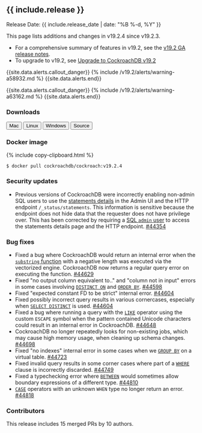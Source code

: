 <h2 id="{{ include.release | slugify }}">{{ include.release }}</h2>

Release Date: {{ include.release_date | date: "%B %-d, %Y" }}

This page lists additions and changes in v19.2.4 since v19.2.3.

- For a comprehensive summary of features in v19.2, see the [v19.2 GA release notes](v19.2.html#v19-2-0).
- To upgrade to v19.2, see [Upgrade to CockroachDB v19.2](../v19.2/upgrade-cockroach-version.html)

{{site.data.alerts.callout_danger}}
{% include /v19.2/alerts/warning-a58932.md %}
{{site.data.alerts.end}}

{{site.data.alerts.callout_danger}}
{% include /v19.2/alerts/warning-a63162.md %}
{{site.data.alerts.end}}

<h3 id="v19-2-4-downloads">Downloads</h3>

<div id="os-tabs" class="clearfix os-tabs_button-outline-primary">
    <a href="https://binaries.cockroachdb.com/cockroach-v19.2.4.darwin-10.9-amd64.tgz"><button id="mac" data-eventcategory="mac-binary-release-notes">Mac</button></a>
    <a href="https://binaries.cockroachdb.com/cockroach-v19.2.4.linux-amd64.tgz"><button id="linux" data-eventcategory="linux-binary-release-notes">Linux</button></a>
    <a href="https://binaries.cockroachdb.com/cockroach-v19.2.4.windows-6.2-amd64.zip"><button id="windows" data-eventcategory="windows-binary-release-notes">Windows</button></a>
    <a href="https://binaries.cockroachdb.com/cockroach-v19.2.4.src.tgz"><button id="source" data-eventcategory="source-release-notes">Source</button></a>
</div>

<h3 id="v19-2-4-docker-image">Docker image</h3>

{% include copy-clipboard.html %}
~~~shell
$ docker pull cockroachdb/cockroach:v19.2.4
~~~

<h3 id="v19-2-4-security-updates">Security updates</h3>

- Previous versions of CockroachDB were incorrectly enabling non-admin SQL users to use the [statements details](../v19.2/admin-ui-statements-page.html) in the Admin UI and the HTTP endpoint `/_status/statements`. This information is sensitive because the endpoint does not hide data that the requester does not have privilege over. This has been corrected by requiring a [SQL `admin` user](../v19.2/authorization.html) to access the statements details page and the HTTP endpoint. [#44354][#44354]

<h3 id="v19-2-4-bug-fixes">Bug fixes</h3>

- Fixed a bug where CockroachDB would return an internal error when the [`substring` function](../v19.2/functions-and-operators.html#string-and-byte-functions) with a negative length was executed via the vectorized engine. CockroachDB now returns a regular query error on executing the function. [#44629][#44629]
- Fixed "no output column equivalent to.." and "column not in input" errors in some cases involving [`DISTINCT ON`](../v19.2/select-clause.html#eliminate-duplicate-rows) and [`ORDER BY`](../v19.2/query-order.html). [#44598][#44598]
- Fixed "expected constant FD to be strict" internal error. [#44604][#44604]
- Fixed possibly incorrect query results in various cornercases, especially when [`SELECT DISTINCT`](../v19.2/select-clause.html#eliminate-duplicate-rows) is used. [#44604][#44604]
- Fixed a bug where running a query with the [`LIKE`](../v19.2/functions-and-operators.html) operator using the custom `ESCAPE` symbol when the pattern contained Unicode characters could result in an internal error in CockroachDB. [#44648][#44648]
- CockroachDB no longer repeatedly looks for non-existing jobs, which may cause  high memory usage, when cleaning up schema changes. [#44698][#44698]
- Fixed "no indexes" internal error in some cases when we [`GROUP BY`](../v19.2/select-clause.html#create-aggregate-groups) on a virtual table. [#44723][#44723]
- Fixed invalid query results in some corner cases where part of a [`WHERE`](../v19.2/select-clause.html#parameters) clause is incorrectly discarded. [#44749][#44749]
- Fixed a typechecking error where [`BETWEEN`](../v19.2/select-clause.html#filter-aggregate-groups) would sometimes allow boundary expressions of a different type. [#44810][#44810]
- [`CASE`](../v19.2/functions-and-operators.html) operators with an unknown `WHEN` type no longer return an error. [#44818][#44818]

<h3 id="v19-2-4-contributors">Contributors</h3>

This release includes 15 merged PRs by 10 authors.

[#44354]: https://github.com/cockroachdb/cockroach/pull/44354
[#44598]: https://github.com/cockroachdb/cockroach/pull/44598
[#44604]: https://github.com/cockroachdb/cockroach/pull/44604
[#44629]: https://github.com/cockroachdb/cockroach/pull/44629
[#44648]: https://github.com/cockroachdb/cockroach/pull/44648
[#44698]: https://github.com/cockroachdb/cockroach/pull/44698
[#44723]: https://github.com/cockroachdb/cockroach/pull/44723
[#44749]: https://github.com/cockroachdb/cockroach/pull/44749
[#44810]: https://github.com/cockroachdb/cockroach/pull/44810
[#44818]: https://github.com/cockroachdb/cockroach/pull/44818
